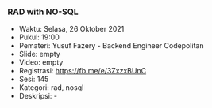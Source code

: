 ### RAD with NO-SQL

- Waktu: Selasa, 26 Oktober 2021
- Pukul: 19:00
- Pemateri: Yusuf Fazery - Backend Engineer Codepolitan
- Slide: empty
- Video: empty
- Registrasi: https://fb.me/e/3ZxzxBUnC
- Sesi: 145
- Kategori: rad, nosql
- Deskripsi: -
